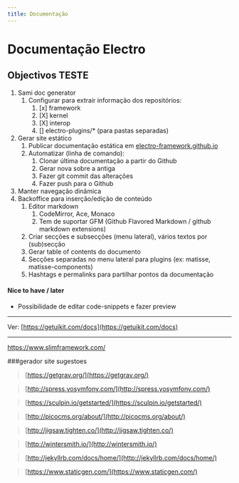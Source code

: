 ```yaml
---
title: Documentação
---
```


# Documentação Electro

## Objectivos TESTE

1. Sami doc generator
    1. Configurar para extrair informação dos repositórios:
        1. [x] framework
        1. [X] kernel
        1. [X] interop
        1. [] electro-plugins/* (para pastas separadas)
1. Gerar site estático
    1. Publicar documentação estática em [electro-framework.github.io
](https://github.com/electro-framework/electro-framework.github.io)
    1. Automatizar (linha de comando):
        1. Clonar última documentação a partir do Github
        1. Gerar nova sobre a antiga
        1. Fazer git commit das alterações
        1. Fazer push para o Github
1. Manter navegação dinâmica
1. Backoffice para inserção/edição de conteúdo
    1. Editor markdown
        1. CodeMirror, Ace, Monaco
        1. Tem de suportar GFM (Github Flavored Markdown / github markdown extensions)
    1. Criar secções e subsecções (menu lateral), vários textos por (sub)secção
    1. Gerar table of contents do documento
    1. Secções separadas no menu lateral para plugins (ex: matisse, matisse-components)
    1. Hashtags e permalinks para partilhar pontos da documentação

#### Nice to have / later

- Possibilidade de editar code-snippets e fazer preview

---

Ver: [https://getuikit.com/docs](https://getuikit.com/docs)

---

https://www.slimframework.com/

###gerador site sugestoes

>[https://getgrav.org/](https://getgrav.org/)

>[http://spress.yosymfony.com/](http://spress.yosymfony.com/)

>[https://sculpin.io/getstarted/](https://sculpin.io/getstarted/)

>[http://picocms.org/about/](http://picocms.org/about/)

>[http://jigsaw.tighten.co/](http://jigsaw.tighten.co/)

>[http://wintersmith.io/](http://wintersmith.io/)

>[http://jekyllrb.com/docs/home/](http://jekyllrb.com/docs/home/)

>[https://www.staticgen.com/](https://www.staticgen.com/)
